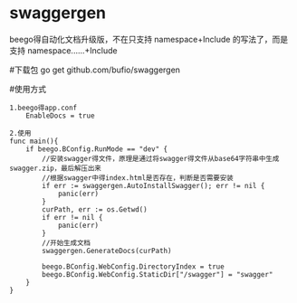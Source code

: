 # swaggergen
beego得自动化文档升级版，不在只支持 namespace+Include 的写法了，而是支持 namespace......+Include


#下载包
go get github.com/bufio/swaggergen

#使用方式
~~~
1.beego得app.conf
    EnableDocs = true
    
2.使用
func main(){
    if beego.BConfig.RunMode == "dev" {
        //安装swagger得文件，原理是通过将swagger得文件从base64字符串中生成swagger.zip，最后解压出来
        //根据swagger中得index.html是否存在，判断是否需要安装
        if err := swaggergen.AutoInstallSwagger(); err != nil {
            panic(err)
        }
        curPath, err := os.Getwd()
        if err != nil {
        	panic(err)
        }
        //开始生成文档
        swaggergen.GenerateDocs(curPath)
        
        beego.BConfig.WebConfig.DirectoryIndex = true
        beego.BConfig.WebConfig.StaticDir["/swagger"] = "swagger"
    }
}
 ~~~
